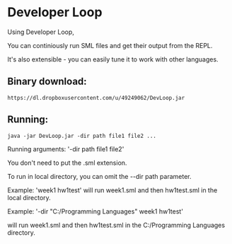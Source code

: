 Developer Loop
=============

Using Developer Loop, 

You can continiously run SML files and get their output from the REPL.

It's also extensible - you can easily tune it to work with other languages.

## Binary download:

    https://dl.dropboxusercontent.com/u/49249062/DevLoop.jar

## Running:

    java -jar DevLoop.jar -dir path file1 file2 ...


Running arguments: '-dir path file1 file2'

You don't need to put the .sml extension.

To run in local directory, you can omit the --dir path parameter.

Example: 'week1 hw1test' will run week1.sml and then hw1test.sml in the local directory.

Example: '-dir "C:/Programming Languages" week1 hw1test'

will run week1.sml and then hw1test.sml in the C:/Programming Languages directory.
